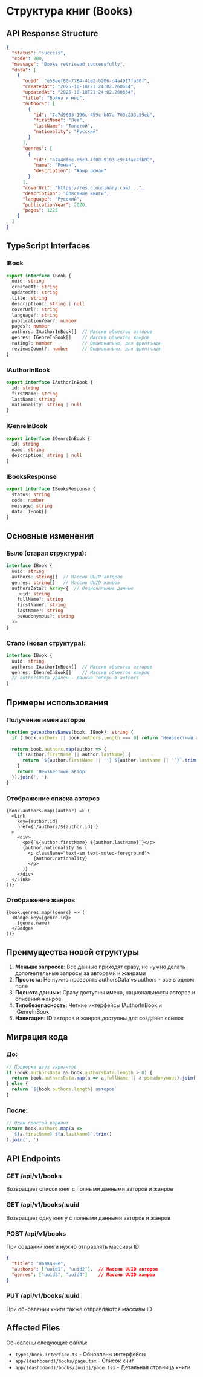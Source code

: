 # Структура книг (Books)

## API Response Structure

```json
{
  "status": "success",
  "code": 200,
  "message": "Books retrieved successfully",
  "data": [
    {
      "uuid": "e58eef80-7784-41e2-b206-d4a4917fa30f",
      "createdAt": "2025-10-18T21:24:02.260634",
      "updatedAt": "2025-10-18T21:24:02.260634",
      "title": "Война и мир",
      "authors": [
        {
          "id": "7a7d9603-196c-459c-b87a-703c233c39eb",
          "firstName": "Лев",
          "lastName": "Толстой",
          "nationality": "Русский"
        }
      ],
      "genres": [
        {
          "id": "a7a4dfee-c6c3-4f08-9103-c9c4fac8fb82",
          "name": "Роман",
          "description": "Жанр роман"
        }
      ],
      "coverUrl": "https://res.cloudinary.com/...",
      "description": "Описание книги",
      "language": "Русский",
      "publicationYear": 2020,
      "pages": 1225
    }
  ]
}
```

## TypeScript Interfaces

### IBook
```typescript
export interface IBook {
  uuid: string
  createdAt: string
  updatedAt: string
  title: string
  description?: string | null
  coverUrl?: string
  language?: string
  publicationYear?: number
  pages?: number
  authors: IAuthorInBook[]  // Массив объектов авторов
  genres: IGenreInBook[]    // Массив объектов жанров
  rating?: number           // Опционально, для фронтенда
  reviewsCount?: number     // Опционально, для фронтенда
}
```

### IAuthorInBook
```typescript
export interface IAuthorInBook {
  id: string
  firstName: string
  lastName: string
  nationality: string | null
}
```

### IGenreInBook
```typescript
export interface IGenreInBook {
  id: string
  name: string
  description: string | null
}
```

### IBooksResponse
```typescript
export interface IBooksResponse {
  status: string
  code: number
  message: string
  data: IBook[]
}
```

## Основные изменения

### Было (старая структура):
```typescript
interface IBook {
  uuid: string
  authors: string[]  // Массив UUID авторов
  genres: string[]   // Массив UUID жанров
  authorsData?: Array<{  // Опциональные данные
    uuid: string
    fullName?: string
    firstName?: string
    lastName?: string
    pseudonymous?: string
  }>
}
```

### Стало (новая структура):
```typescript
interface IBook {
  uuid: string
  authors: IAuthorInBook[]  // Массив объектов авторов
  genres: IGenreInBook[]    // Массив объектов жанров
  // authorsData удален - данные теперь в authors
}
```

## Примеры использования

### Получение имен авторов
```typescript
function getAuthorsNames(book: IBook): string {
  if (!book.authors || book.authors.length === 0) return 'Неизвестный автор'
  
  return book.authors.map(author => {
    if (author.firstName || author.lastName) {
      return `${author.firstName || ''} ${author.lastName || ''}`.trim()
    }
    return 'Неизвестный автор'
  }).join(', ')
}
```

### Отображение списка авторов
```tsx
{book.authors.map((author) => (
  <Link
    key={author.id}
    href={`/authors/${author.id}`}
  >
    <div>
      <p>{`${author.firstName} ${author.lastName}`}</p>
      {author.nationality && (
        <p className="text-sm text-muted-foreground">
          {author.nationality}
        </p>
      )}
    </div>
  </Link>
))}
```

### Отображение жанров
```tsx
{book.genres.map((genre) => (
  <Badge key={genre.id}>
    {genre.name}
  </Badge>
))}
```

## Преимущества новой структуры

1. **Меньше запросов**: Все данные приходят сразу, не нужно делать дополнительные запросы за авторами и жанрами
2. **Простота**: Не нужно проверять authorsData vs authors - все в одном поле
3. **Полнота данных**: Сразу доступны имена, национальности авторов и описания жанров
4. **Типобезопасность**: Четкие интерфейсы IAuthorInBook и IGenreInBook
5. **Навигация**: ID авторов и жанров доступны для создания ссылок

## Миграция кода

### До:
```typescript
// Проверка двух вариантов
if (book.authorsData && book.authorsData.length > 0) {
  return book.authorsData.map(a => a.fullName || a.pseudonymous).join(', ')
} else {
  return `${book.authors.length} авторов`
}
```

### После:
```typescript
// Один простой вариант
return book.authors.map(a => 
  `${a.firstName} ${a.lastName}`.trim()
).join(', ')
```

## API Endpoints

### GET /api/v1/books
Возвращает список книг с полными данными авторов и жанров

### GET /api/v1/books/:uuid
Возвращает одну книгу с полными данными авторов и жанров

### POST /api/v1/books
При создании книги нужно отправлять массивы ID:
```json
{
  "title": "Название",
  "authors": ["uuid1", "uuid2"],  // Массив UUID авторов
  "genres": ["uuid3", "uuid4"]    // Массив UUID жанров
}
```

### PUT /api/v1/books/:uuid
При обновлении книги также отправляются массивы ID

## Affected Files

Обновлены следующие файлы:
- `types/book.interface.ts` - Обновлены интерфейсы
- `app/(dashboard)/books/page.tsx` - Список книг
- `app/(dashboard)/books/[uuid]/page.tsx` - Детальная страница книги
